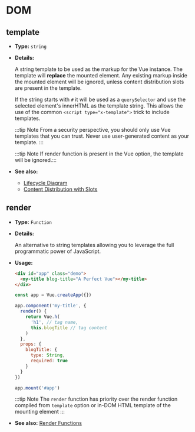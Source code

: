 # DOM

## template

- **Type:** `string`

- **Details:**

  A string template to be used as the markup for the Vue instance. The template will **replace** the mounted element. Any existing markup inside the mounted element will be ignored, unless content distribution slots are present in the template.

  If the string starts with `#` it will be used as a `querySelector` and use the selected element's innerHTML as the template string. This allows the use of the common `<script type="x-template">` trick to include templates.

  :::tip Note
  From a security perspective, you should only use Vue templates that you can trust. Never use user-generated content as your template.
  :::

  :::tip Note
  If render function is present in the Vue option, the template will be ignored.:::

- **See also:**
  - [Lifecycle Diagram](../guide/instance.html#lifecycle-diagram)
  - [Content Distribution with Slots](../guide/component-basics.html#content-distribution-with-slots)

## render

- **Type:** `Function`

- **Details:**

  An alternative to string templates allowing you to leverage the full programmatic power of JavaScript.

- **Usage:**

  ```html
  <div id="app" class="demo">
    <my-title blog-title="A Perfect Vue"></my-title>
  </div>
  ```

  ```js
  const app = Vue.createApp({})

  app.component('my-title', {
    render() {
      return Vue.h(
        'h1', // tag name,
        this.blogTitle // tag content
      )
    },
    props: {
      blogTitle: {
        type: String,
        required: true
      }
    }
  })

  app.mount('#app')
  ```

  :::tip Note
  The `render` function has priority over the render function compiled from `template` option or in-DOM HTML template of the mounting element
  :::

- **See also:** [Render Functions](../guide/render-function.html)
